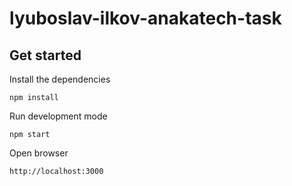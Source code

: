 # lyuboslav-ilkov-anakatech-task

## Get started

Install the dependencies

```
npm install
```

Run development mode

```
npm start
```

Open browser

```
http://localhost:3000
```
